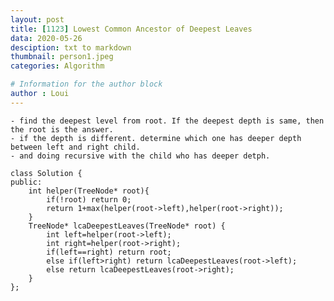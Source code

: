 ```yaml
---
layout: post
title: [1123] Lowest Common Ancestor of Deepest Leaves
data: 2020-05-26
desciption: txt to markdown
thumbnail: person1.jpeg
categories: Algorithm

# Information for the author block
author : Loui
---
```


	﻿- find the deepest level from root. If the deepest depth is same, then the root is the answer.
	- if the depth is different. determine which one has deeper depth between left and right child.
	- and doing recursive with the child who has deeper detph.
	
	class Solution {
	public:
	    int helper(TreeNode* root){
	        if(!root) return 0;
	        return 1+max(helper(root->left),helper(root->right));
	    }
	    TreeNode* lcaDeepestLeaves(TreeNode* root) {
	        int left=helper(root->left);
	        int right=helper(root->right);
	        if(left==right) return root;
	        else if(left>right) return lcaDeepestLeaves(root->left);
	        else return lcaDeepestLeaves(root->right);
	    }
	};
